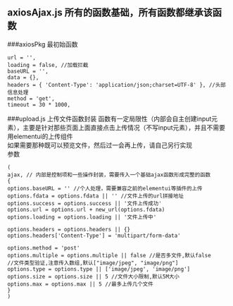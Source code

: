 ## axiosAjax.js    所有的函数基础，所有函数都继承该函数  
###axiosPkg  最初始函数  
```
url = '',
loading = false, //加载拦截  
baseURL = '',  
data = {},  
headers = { 'Content-Type': 'application/json;charset=UTF-8' }, //头部信息处理  
method = 'get',  
timeout = 30 * 1000,
```

###upload.js 上传文件函数封装
函数有一定局限性（内部会自主创建input元素），主要是针对那些页面上面直接点击上传情况（不写input元素），并且不需要用elementui的上传组件  
如果需要那种既可以预览文件，然后过一会再上传，请自己另行实现  
参数
```$xslt
(
ajax, // 内部是控制项和一些操作封装，需要传入一个基础ajax函数形成完整的函数
{
options.baseURL = '' //个人处理，需要兼容之前的elementui等插件的上传
options.fdata = options.fdata || '' //文件上传的url拼接地址
options.success = options.success || '文件上传成功'
options.url = options.url + new_url(options.fdata)
options.loading = options.loading || '文件上传中'

options.headers = options.headers || {}
options.headers['Content-Type'] = 'multipart/form-data'

options.method = 'post'
options.multiple = options.multiple || false //是否多文件,默认false
//文件类型验证,注意传入数组,默认["image/jpeg", "image/png"]
options.type = options.type || ['image/jpeg', 'image/png']
options.size = options.size || 5 //文件大小限制,默认5M大小
options.max = options.max || 5 //最多上传几个文件
}
)
```
